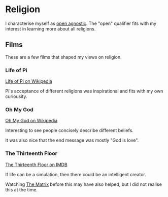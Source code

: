 # Religion

I characterise myself as
[open agnostic](http://en.wikipedia.org/wiki/Agnosticism).
The "open" qualifier fits with my interest in learning more about all
religions.


## Films

These are a few films that shaped my views on religion.


### Life of Pi

[Life of Pi on Wikipedia](https://en.wikipedia.org/wiki/Life_of_Pi_%28film%29)

Pi's acceptance of different religions was inspirational and fits with
my own curiousity.


### Oh My God

[Oh My God on Wikipedia](http://en.wikipedia.org/wiki/Oh_My_God_%282009_film%29)

Interesting to see people concisely describe different beliefs.

It was also nice that the end message was mostly "God is love".


### The Thirteenth Floor

[The Thirteenth Floor on IMDB](http://www.imdb.com/title/tt0139809/)

If life can be a simulation, then there could be an intelligent creator.

Watching [The Matrix](https://en.wikipedia.org/wiki/The_Matrix) before
this may have also helped, but I did not realise this at the time.
